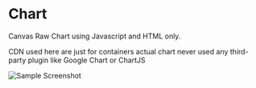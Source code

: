 # Chart
Canvas Raw Chart using Javascript and HTML only.

CDN used here are just for containers actual chart never used any third-party plugin like Google Chart or ChartJS

![Sample Screenshot](/Sample_Preview.png")

